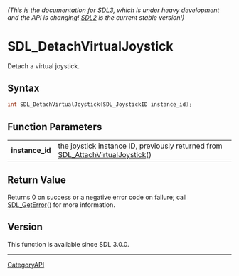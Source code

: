 ###### (This is the documentation for SDL3, which is under heavy development and the API is changing! [SDL2](https://wiki.libsdl.org/SDL2/) is the current stable version!)
# SDL_DetachVirtualJoystick

Detach a virtual joystick.

## Syntax

```c
int SDL_DetachVirtualJoystick(SDL_JoystickID instance_id);

```

## Function Parameters

|                     |                                                                                                             |
| ------------------- | ----------------------------------------------------------------------------------------------------------- |
| **instance_id**     | the joystick instance ID, previously returned from [SDL_AttachVirtualJoystick](SDL_AttachVirtualJoystick)() |

## Return Value

Returns 0 on success or a negative error code on failure; call
[SDL_GetError](SDL_GetError)() for more information.

## Version

This function is available since SDL 3.0.0.

----
[CategoryAPI](CategoryAPI)

